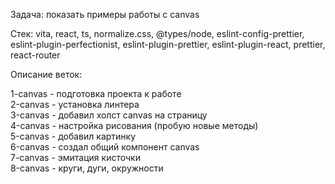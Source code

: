 Задача: показать примеры работы с canvas

Стек: vita, react, ts, normalize.css, @types/node, eslint-config-prettier, eslint-plugin-perfectionist,
eslint-plugin-prettier, eslint-plugin-react, prettier, react-router

Описание веток:

1-canvas - подготовка проекта к работе  
2-canvas - установка линтера  
3-canvas - добавил холст canvas на страницу  
4-canvas - настройка рисования (пробую новые методы)  
5-canvas - добавил картинку  
6-canvas - создал общий компонент canvas  
7-canvas - эмитация кисточки  
8-canvas - круги, дуги, окружности
